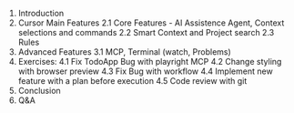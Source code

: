 1. Introduction
2. Cursor Main Features
 2.1 Core Features - AI Assistence Agent, Context selections and commands
 2.2 Smart Context and Project search
 2.3 Rules
3. Advanced Features
 3.1 MCP, Terminal (watch, Problems)
4. Exercises:
 4.1 Fix TodoApp Bug with playright MCP
 4.2 Change styling with browser preview
 4.3 Fix Bug with workflow
 4.4 Implement new feature with a plan before execution
 4.5 Code review with git
6. Conclusion
7. Q&A


